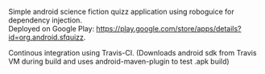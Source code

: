 Simple android science fiction quizz application using roboguice for dependency injection.  
Deployed on Google Play: https://play.google.com/store/apps/details?id=org.android.sfquizz.

Continous integration using Travis-CI. (Downloads android sdk from Travis VM during build and uses android-maven-plugin to test .apk build) 
